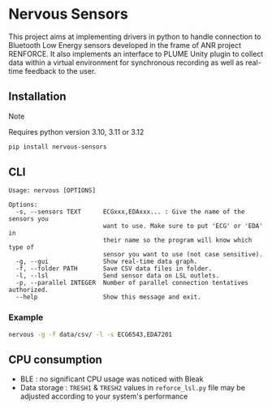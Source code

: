 # Nervous Sensors

This project aims at implementing drivers in python to handle connection to
Bluetooth Low Energy sensors developed in the frame of ANR project RENFORCE.
It also implements an interface to PLUME Unity plugin to collect data within a
virtual environment for synchronous recording as well as real-time feedback to
the user.

## Installation

> [!NOTE]
> Requires python version 3.10, 3.11 or 3.12
> ```bash
> pip install nervous-sensors
> ```

## CLI

```text
Usage: nervous [OPTIONS]

Options:
  -s, --sensors TEXT      ECGxxx,EDAxxx... : Give the name of the sensors you
                          want to use. Make sure to put 'ECG' or 'EDA' in
                          their name so the program will know which type of
                          sensor you want to use (not case sensitive).
  -g, --gui               Show real-time data graph.
  -f, --folder PATH       Save CSV data files in folder.
  -l, --lsl               Send sensor data on LSL outlets.
  -p, --parallel INTEGER  Number of parallel connection tentatives authorized.
  --help                  Show this message and exit.
```

### Example

```bash
nervous -g -f data/csv/ -l -s ECG6543,EDA7201
```

## CPU consumption

- BLE : no significant CPU usage was noticed with Bleak
- Data storage : `TRESH1` & `TRESH2` values in `reforce_lsl.py` file may be
adjusted according to your system's performance

